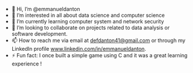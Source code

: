- 👋 Hi, I’m @emmanueldanton
- 👀 I’m interested in all about data science and computer science
- 🌱 I’m currently learning computer system and network security
- 💞️ I’m looking to collaborate on projects related to data analysis or software development.
- 📫 How to reach me via email at defdanton41@gmail.com or through my LinkedIn profile www.linkedin.com/in/emmanueldanton.
- ⚡ Fun fact:  I once built a simple game using C and it was a great learning experience !

<!---
manodanton/manodanton is a ✨ special ✨ repository because its `README.md` (this file) appears on your GitHub profile.
You can click the Preview link to take a look at your changes.
--->
